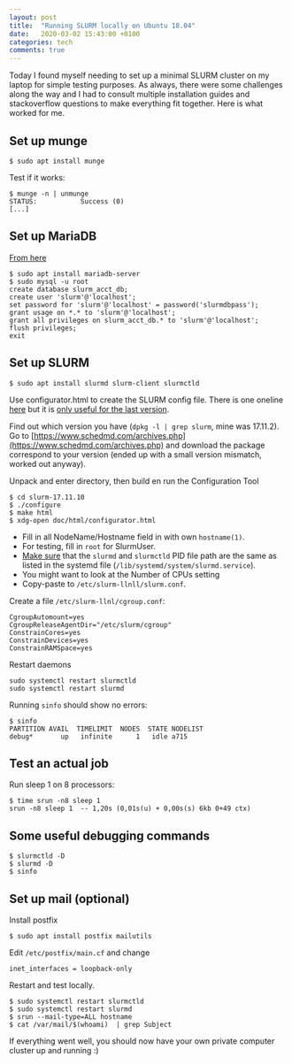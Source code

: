 ```yaml
---
layout: post
title:  "Running SLURM locally on Ubuntu 18.04"
date:   2020-03-02 15:43:00 +0100
categories: tech
comments: true
---
```


Today I found myself needing to set up a minimal SLURM cluster
on my laptop for simple testing purposes.
As always, there were some challenges along the way
and I had to consult multiple installation guides and stackoverflow questions
to make everything fit together.
Here is what worked for me.

## Set up munge

```
$ sudo apt install munge
```

Test if it works:

```
$ munge -n | unmunge
STATUS:           Success (0)
[...]
```

## Set up MariaDB

[From here](https://github.com/mknoxnv/ubuntu-slurm)

```
$ sudo apt install mariadb-server
$ sudo mysql -u root
create database slurm_acct_db;
create user 'slurm'@'localhost';
set password for 'slurm'@'localhost' = password('slurmdbpass');
grant usage on *.* to 'slurm'@'localhost';
grant all privileges on slurm_acct_db.* to 'slurm'@'localhost';
flush privileges;
exit
```

## Set up SLURM

```
$ sudo apt install slurmd slurm-client slurmctld
```

Use configurator.html to create the SLURM config file.
There is one oneline [here](https://slurm.schedmd.com/configurator.html)
but it is [only useful for the last version](https://stackoverflow.com/questions/53028499/setting-up-slurm-conf-file-for-single-computer).

Find out which version you have (`dpkg -l | grep slurm`, mine was 17.11.2). Go to
[https://www.schedmd.com/archives.php](https://www.schedmd.com/archives.php)
and download the package correspond to your version
(ended up with a small version mismatch, worked out anyway).

Unpack and enter directory, then build en run the Configuration Tool

```
$ cd slurm-17.11.10
$ ./configure
$ make html
$ xdg-open doc/html/configurator.html
```

 - Fill in all NodeName/Hostname field in with own `hostname(1)`.
 - For testing, fill in `root` for SlurmUser.
 - [Make sure](https://stackoverflow.com/questions/56553665/how-to-fix-slurmd-service-cant-open-pid-file-error-in-slurm)
   that the `slurmd` and `slurmctld` PID file path are the same as listed in the systemd file (`/lib/systemd/system/slurmd.service`).
 - You might want to look at the Number of CPUs setting
 - Copy-paste to `/etc/slurm-llnll/slurm.conf`.

Create a file `/etc/slurm-llnl/cgroup.conf`:

```
CgroupAutomount=yes
CgroupReleaseAgentDir="/etc/slurm/cgroup"
ConstrainCores=yes
ConstrainDevices=yes
ConstrainRAMSpace=yes
```

Restart daemons

```
sudo systemctl restart slurmctld
sudo systemctl restart slurmd
```

Running `sinfo` should show no errors:

```
$ sinfo
PARTITION AVAIL  TIMELIMIT  NODES  STATE NODELIST
debug*       up   infinite      1   idle a715
```

## Test an actual job

Run sleep 1 on 8 processors:

```
$ time srun -n8 sleep 1
srun -n8 sleep 1  -- 1,20s (0,01s(u) + 0,00s(s) 6kb 0+49 ctx)
```

## Some useful debugging commands

```
$ slurmctld -D
$ slurmd -D
$ sinfo
```

## Set up mail (optional)

Install postfix

```
$ sudo apt install postfix mailutils
```

Edit `/etc/postfix/main.cf` and change

```
inet_interfaces = loopback-only
```

Restart and test locally.

```
$ sudo systemctl restart slurmctld
$ sudo systemctl restart slurmd
$ srun --mail-type=ALL hostname
$ cat /var/mail/$(whoami)  | grep Subject
```

If everything went well, you should now have your own private computer cluster up and running :)
